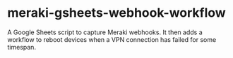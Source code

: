 # meraki-gsheets-webhook-workflow
A Google Sheets script to capture Meraki webhooks. It then adds a workflow to reboot devices when a VPN connection has failed for some timespan.
